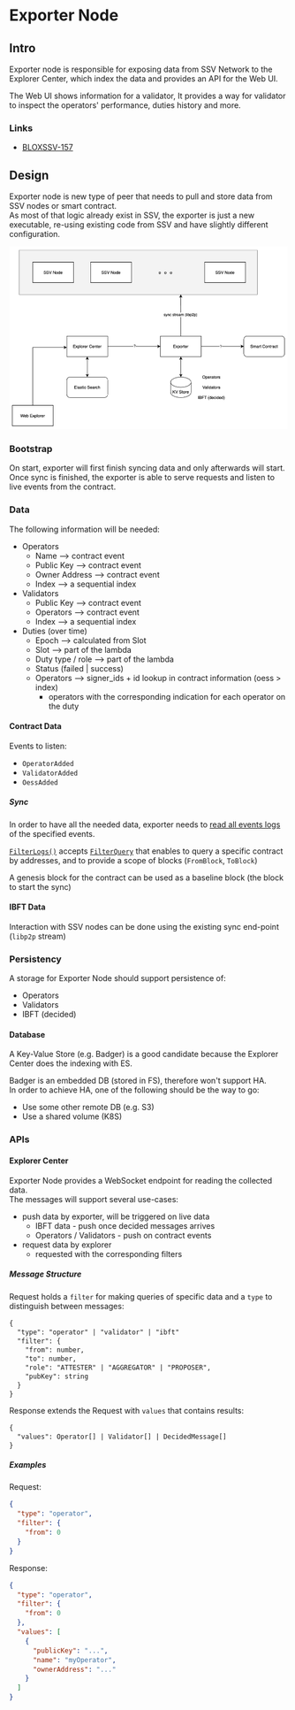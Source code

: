 # Exporter Node

## Intro

Exporter node is responsible for exposing data from SSV Network to the Explorer Center, which index the data and provides an API for the Web UI.

The Web UI shows information for a validator,
It provides a way for validator to inspect the operators' performance, duties history and more.

### Links

* [BLOXSSV-157](https://bloxxx.atlassian.net/browse/BLOXSSV-157)

## Design

Exporter node is new type of peer that needs to pull and store data from SSV nodes or smart contract. \
As most of that logic already exist in SSV, the exporter is just a new executable, re-using existing code from SSV and have slightly different configuration.

<img src="../resources/exporter-node-diagram.png" >

### Bootstrap

On start, exporter will first finish syncing data and only afterwards will start. \
Once sync is finished, the exporter is able to serve requests and listen to live events from the contract.

### Data

The following information will be needed:
* Operators 
  * Name --> contract event
  * Public Key --> contract event
  * Owner Address --> contract event
  * Index --> a sequential index
* Validators
  * Public Key --> contract event
  * Operators --> contract event
  * Index --> a sequential index
* Duties (over time) 
  * Epoch --> calculated from Slot
  * Slot --> part of the lambda
  * Duty type / role --> part of the lambda
  * Status (failed | success)
  * Operators --> signer_ids + id lookup in contract information (oess > index)
    * operators with the corresponding indication for each operator on the duty

#### Contract Data

Events to listen:
* `OperatorAdded`
* `ValidatorAdded`
* `OessAdded`

##### Sync

In order to have all the needed data, exporter needs to [read all events logs](https://goethereumbook.org/event-read/) 
of the specified events. 

[`FilterLogs()`](https://github.com/ethereum/go-ethereum/blob/master/ethclient/ethclient.go#L387) 
accepts [`FilterQuery`](https://github.com/ethereum/go-ethereum/blob/master/interfaces.go#L138) 
that enables to query a specific contract by addresses, and to provide a scope of blocks 
(`FromBlock`, `ToBlock`)

A genesis block for the contract can be used as a baseline block (the block to start the sync)

#### IBFT Data

Interaction with SSV nodes can be done using the existing sync end-point (`libp2p` stream)
  
### Persistency

A storage for Exporter Node should support persistence of:
* Operators
* Validators
* IBFT (decided)

#### Database

A Key-Value Store (e.g. Badger) is a good candidate because the Explorer Center does the indexing with ES. 

Badger is an embedded DB (stored in FS), therefore won't support HA. \
In order to achieve HA, one of the following should be the way to go:
* Use some other remote DB (e.g. S3)
* Use a shared volume (K8S)

### APIs

#### Explorer Center

Exporter Node provides a WebSocket endpoint for reading the collected data. \
The messages will support several use-cases:
* push data by exporter, will be triggered on live data
  * IBFT data - push once decided messages arrives
  * Operators / Validators - push on contract events
* request data by explorer
  * requested with the corresponding filters

##### Message Structure

Request holds a `filter` for making queries of specific data 
and a `type` to distinguish between messages:
```
{
  "type": "operator" | "validator" | "ibft"
  "filter": {
    "from": number,
    "to": number,
    "role": "ATTESTER" | "AGGREGATOR" | "PROPOSER",
    "pubKey": string
  }
}
```
Response extends the Request with `values` that contains results:
```
{
  "values": Operator[] | Validator[] | DecidedMessage[]
}
```

##### Examples

Request:
```json
{
  "type": "operator",
  "filter": {
    "from": 0
  }
}
```
Response:
```json
{
  "type": "operator",
  "filter": {
    "from": 0
  },
  "values": [
    {
      "publicKey": "...",
      "name": "myOperator",
      "ownerAddress": "..."
    }
  ]
}
```